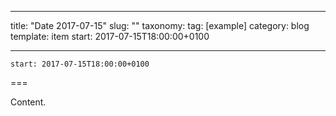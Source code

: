 
---
title: "Date 2017-07-15"
slug: ""
taxonomy:
tag: [example]
category: blog
template: item
start: 2017-07-15T18:00:00+0100

---

``start: 2017-07-15T18:00:00+0100``

===

Content.

